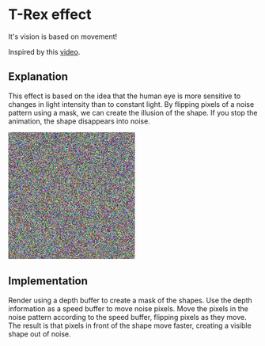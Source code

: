 # T-Rex effect

It's vision is based on movement!

Inspired by this [video](https://www.youtube.com/watch?v=RNhiT-SmR1Q).


## Explanation

This effect is based on the idea that the human eye is more sensitive to changes in light intensity than to constant light. By flipping pixels of a noise pattern using a mask, we can create the illusion of the shape. If you stop the animation, the shape disappears into noise.

![Demo of the T-Rex effect, a static heart shape](demo_heart.webp)

## Implementation

Render using a depth buffer to create a mask of the shapes. Use the depth information as a speed buffer to move noise pixels. Move the pixels in the noise pattern according to the speed buffer, flipping pixels as they move. The result is that pixels in front of the shape move faster, creating a visible shape out of noise.